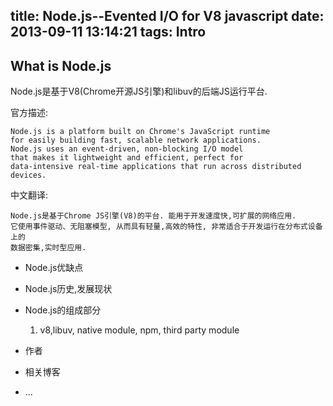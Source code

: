 title: Node.js--Evented I/O for V8 javascript
date: 2013-09-11 13:14:21
tags: Intro
---

## What is Node.js
Node.js是基于V8(Chrome开源JS引擎)和libuv的后端JS运行平台.

官方描述:

    Node.js is a platform built on Chrome's JavaScript runtime 
    for easily building fast, scalable network applications.
    Node.js uses an event-driven, non-blocking I/O model 
    that makes it lightweight and efficient, perfect for 
    data-intensive real-time applications that run across distributed devices.

中文翻译:

    Node.js是基于Chrome JS引擎(V8)的平台. 能用于开发速度快,可扩展的网络应用. 
    它使用事件驱动、无阻塞模型, 从而具有轻量,高效的特性, 非常适合于开发运行在分布式设备上的
    数据密集,实时型应用.

* Node.js优缺点
* Node.js历史,发展现状
* Node.js的组成部分
    1. v8,libuv, native module, npm, third party module

* 作者
* 相关博客
* ...


<!-- nodejs introduction blog http://misclassblog.com/interactive-web-development/node-js/ -->


